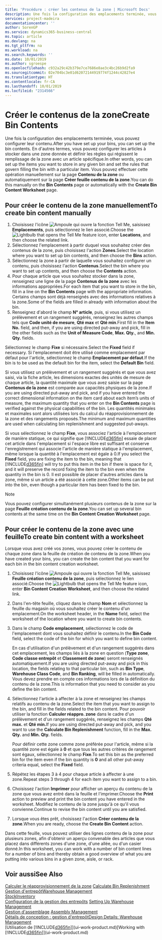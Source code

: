 ```yaml
---
title: 'Procédure : créer les contenus de la zone | Microsoft Docs'
description: Une fois la configuration des emplacements terminée, vous pouvez configurer leur contenu. En d'autres termes, vous pouvez configurer les articles à stocker dans une zone donnée et définir les règles qui régissent le remplissage de la zone avec un article spécifique.
services: project-madeira
documentationcenter: ''
author: SorenGP
ms.service: dynamics365-business-central
ms.topic: article
ms.devlang: na
ms.tgt_pltfrm: na
ms.workload: na
ms.search.keywords: ''
ms.date: 10/01/2019
ms.author: sgroespe
ms.openlocfilehash: c932a29c42b379e7ce7686e8ae3c4bc26b9d2fa9
ms.sourcegitcommit: 02e704bc3e01d62072144919774f1244c42827e4
ms.translationtype: HT
ms.contentlocale: fr-CA
ms.lasthandoff: 10/01/2019
ms.locfileid: "2314566"
---
```

# <a name="create-bin-contents"></a><span data-ttu-id="30823-104">Créer le contenus de la zone</span><span class="sxs-lookup"><span data-stu-id="30823-104">Create Bin Contents</span></span>
<span data-ttu-id="30823-105">Une fois la configuration des emplacements terminée, vous pouvez configurer leur contenu.</span><span class="sxs-lookup"><span data-stu-id="30823-105">After you have set up your bins, you can set up the bin contents.</span></span> <span data-ttu-id="30823-106">En d'autres termes, vous pouvez configurer les articles à stocker dans une zone donnée et définir les règles qui régissent le remplissage de la zone avec un article spécifique.</span><span class="sxs-lookup"><span data-stu-id="30823-106">In other words, you can set up the items you want to store in any given bin and set the rules that govern filling the bin with a particular item.</span></span> <span data-ttu-id="30823-107">Vous pouvez effectuer cette opération manuellement sur la page **Contenu de la zone** ou automatiquement sur la page **Créer feuille contenu de la zone**.</span><span class="sxs-lookup"><span data-stu-id="30823-107">You can do this manually on the **Bin Contents** page or automatically with the **Create Bin Content Worksheet** page.</span></span>

## <a name="to-create-bin-content-manually"></a><span data-ttu-id="30823-108">Pour créer le contenu de la zone manuellement</span><span class="sxs-lookup"><span data-stu-id="30823-108">To create bin content manually</span></span>  
1.  <span data-ttu-id="30823-109">Choisissez l'icône ![Ampoule qui ouvre la fonction Tell Me](media/ui-search/search_small.png "Dites-moi ce que vous voulez faire"), saisissez **Emplacements**, puis sélectionnez le lien associé.</span><span class="sxs-lookup"><span data-stu-id="30823-109">Choose the ![Lightbulb that opens the Tell Me feature](media/ui-search/search_small.png "Tell me what you want to do") icon, enter **Locations**, and then choose the related link.</span></span>  
2.  <span data-ttu-id="30823-110">Sélectionnez l'emplacement à partir duquel vous souhaitez créer des contenus de la zone, puis choisissez l'action **Zones**.</span><span class="sxs-lookup"><span data-stu-id="30823-110">Select the location where you want to set up bin contents,  and then choose the **Bins** action.</span></span>  
3.  <span data-ttu-id="30823-111">Sélectionnez la zone à partir de laquelle vous souhaitez configurer un contenu, puis choisissez l'action **Contenus**.</span><span class="sxs-lookup"><span data-stu-id="30823-111">Select the bin where you want to set up contents, and then choose the **Contents** action.</span></span>  
4.  <span data-ttu-id="30823-112">Pour chaque article que vous souhaitez stocker dans la zone, renseignez une ligne de la page **Contenus de la zone** avec les informations appropriées.</span><span class="sxs-lookup"><span data-stu-id="30823-112">For each item that you want to store in the bin, fill in a line on the **Bin Contents** page with the appropriate information.</span></span> <span data-ttu-id="30823-113">Certains champs sont déjà renseignés avec des informations relatives à la zone.</span><span class="sxs-lookup"><span data-stu-id="30823-113">Some of the fields are filled in already with information about the bin.</span></span>  
5.  <span data-ttu-id="30823-114">Renseignez d'abord le champ **N° article**, puis, si vous utilisez un prélèvement et un rangement suggérés, renseignez les autres champs tels que **Code unité de mesure**, **Qté max** et **Qté min**.</span><span class="sxs-lookup"><span data-stu-id="30823-114">First fill in the **Item No.** field, and then, if you are using directed put-away and pick, fill in the other fields such as the **Unit of Measure Code**, **Max. Qty.**, and **Min. Qty.** fields.</span></span>  

<span data-ttu-id="30823-115">Sélectionnez le champ **Fixe** si nécessaire.</span><span class="sxs-lookup"><span data-stu-id="30823-115">Select the **Fixed** field if necessary.</span></span> <span data-ttu-id="30823-116">Si l'emplacement doit être utilisé comme emplacement par défaut pour l'article, sélectionnez le champ **Emplacement par défaut**.</span><span class="sxs-lookup"><span data-stu-id="30823-116">If the bin is to be used as the default bin for the item, select the **Default Bin** field.</span></span>  

<span data-ttu-id="30823-117">Si vous utilisez un prélèvement et un rangement suggérés et que vous avez saisi, via la fiche article, les dimensions exactes des unités de mesure de chaque article, la quantité maximale que vous avez saisie sur la page **Contenus de la zone** est comparée aux capacités physiques de la zone.</span><span class="sxs-lookup"><span data-stu-id="30823-117">If you are using directed put-away and pick, and if you have entered the correct dimensional information on the item card about each item’s units of measure, the maximum quantity that you enter on the **Bin Contents** page is verified against the physical capabilities of the bin.</span></span> <span data-ttu-id="30823-118">Les quantités minimales et maximales sont alors utilisées lors du calcul du réapprovisionnement de la zone et des rangements proposés.</span><span class="sxs-lookup"><span data-stu-id="30823-118">The minimum and maximum quantities are used when calculating bin replenishment and suggested put-aways.</span></span>  

<span data-ttu-id="30823-119">Si vous sélectionnez le champ **Fixe**, vous associez l'article à l'emplacement de manière statique, ce qui signifie que [!INCLUDE[d365fin](includes/d365fin_md.md)] essaie de placer cet article dans l'emplacement si l'espace libre est suffisant et conserve l'enregistrement qui associe l'article de manière statique à l'emplacement, même lorsque la quantité à l'emplacement est égale à 0.</span><span class="sxs-lookup"><span data-stu-id="30823-119">If you select the **Fixed** field, you are fixing the item to the bin, meaning that [!INCLUDE[d365fin](includes/d365fin_md.md)] will try to put this item in the bin if there is space for it, and it will preserve the record fixing the item to the bin even when the quantity in the bin is 0.</span></span> <span data-ttu-id="30823-120">Il est possible de placer d'autres articles dans la zone, même si un article a été associé à cette zone.</span><span class="sxs-lookup"><span data-stu-id="30823-120">Other items can be put into the bin, even though a particular item has been fixed to the bin.</span></span>  

> [!NOTE]  
>  <span data-ttu-id="30823-121">Vous pouvez configurer simultanément plusieurs contenus de la zone sur la page **Feuille création contenu de la zone**.</span><span class="sxs-lookup"><span data-stu-id="30823-121">You can set up several bin contents at the same time on the **Bin Content Creation Worksheet** page.</span></span>  

## <a name="to-create-bin-content-with-a-worksheet"></a><span data-ttu-id="30823-122">Pour créer le contenu de la zone avec une feuille</span><span class="sxs-lookup"><span data-stu-id="30823-122">To create bin content with a worksheet</span></span>  
<span data-ttu-id="30823-123">Lorsque vous avez créé vos zones, vous pouvez créer le contenu de chaque zone dans la feuille de création de contenu de la zone.</span><span class="sxs-lookup"><span data-stu-id="30823-123">When you have created your bins, you can create the bin content that you want for each bin in the bin content creation worksheet.</span></span>

1.  <span data-ttu-id="30823-124">Choisissez l'icône ![Ampoule qui ouvre la fonction Tell Me](media/ui-search/search_small.png "Dites-moi ce que vous voulez faire"), saisissez **Feuille création contenu de la zone**, puis sélectionnez le lien associé.</span><span class="sxs-lookup"><span data-stu-id="30823-124">Choose the ![Lightbulb that opens the Tell Me feature](media/ui-search/search_small.png "Tell me what you want to do") icon, enter **Bin Content Creation Worksheet**, and then choose the related link.</span></span>  
2.  <span data-ttu-id="30823-125">Dans l'en-tête feuille, cliquez dans le champ **Nom** et sélectionnez la feuille du magasin où vous souhaitez créer le contenu d'un emplacement.</span><span class="sxs-lookup"><span data-stu-id="30823-125">On the worksheet header, in the **Name** field, select the worksheet of the location where you want to create bin contents.</span></span>  
3.  <span data-ttu-id="30823-126">Dans le champ **Code emplacement**, sélectionnez le code de l'emplacement dont vous souhaitez définir le contenu.</span><span class="sxs-lookup"><span data-stu-id="30823-126">In the **Bin Code** field, select the code of the bin for which you want to define bin content.</span></span>   

    <span data-ttu-id="30823-127">En cas d'utilisation d'un prélèvement et d'un rangement suggérés dans cet emplacement, les champs liés à la zone en question (**Type zone**, **Code classe entrepôt** et **Classement de zone**) seront renseignés automatiquement.</span><span class="sxs-lookup"><span data-stu-id="30823-127">If you are using directed put-away and pick in this location, the fields relating to that particular bin, such as **Bin Type**, **Warehouse Class Code**, and **Bin Ranking**, will be filled in automatically.</span></span> <span data-ttu-id="30823-128">Vous devez prendre en compte ces informations lors de la définition du contenu de la zone.</span><span class="sxs-lookup"><span data-stu-id="30823-128">This is information that you need to consider as you define the bin content.</span></span>  
4.  <span data-ttu-id="30823-129">Sélectionnez l'article à affecter à la zone et renseignez les champs relatifs au contenu de la zone.</span><span class="sxs-lookup"><span data-stu-id="30823-129">Select the item that you want to assign to the bin, and fill in the fields related to the bin content.</span></span> <span data-ttu-id="30823-130">Pour pouvoir utiliser la fonction **Calculer réappro. zone** dans le cadre d'un prélèvement et d'un rangement suggérés, renseignez les champs **Qté max.** et **Qté min.**</span><span class="sxs-lookup"><span data-stu-id="30823-130">If you are using directed put-away and pick, and you want to use the **Calculate Bin Replenishment** function, fill in the **Max. Qty.** and **Min. Qty.** fields.</span></span>  

    <span data-ttu-id="30823-131">Pour définir cette zone comme zone préférée pour l'article, même si la quantité zone est égale à **0** et que tous les autres critères de rangement sont égaux, sélectionnez le champ **Fixe**.</span><span class="sxs-lookup"><span data-stu-id="30823-131">To set this bin as the preferred bin for the item even if the bin quantity is **0** and all other put-away criteria equal, select the **Fixed** field.</span></span>  
5.  <span data-ttu-id="30823-132">Répétez les étapes 3 à 4 pour chaque article à affecter à une zone.</span><span class="sxs-lookup"><span data-stu-id="30823-132">Repeat steps 3 through 4 for each item you want to assign to a bin.</span></span>  
6.  <span data-ttu-id="30823-133">Choisissez l'action **Imprimer** pour afficher un aperçu du contenu de la zone que vous avez entré dans la feuille et l'imprimer.</span><span class="sxs-lookup"><span data-stu-id="30823-133">Choose the **Print** action to preview and print the bin content you have entered in the worksheet.</span></span> <span data-ttu-id="30823-134">Modifiez le contenu de la zone jusqu'à ce qu'il vous convienne.</span><span class="sxs-lookup"><span data-stu-id="30823-134">Continue to revise the bin content until you are satisfied.</span></span>  
7.  <span data-ttu-id="30823-135">Lorsque vous êtes prêt, choisissez l'action **Créer contenu de la zone**.</span><span class="sxs-lookup"><span data-stu-id="30823-135">When you are ready, choose the **Create Bin Content** action.</span></span>  

<span data-ttu-id="30823-136">Dans cette feuille, vous pouvez utiliser des lignes contenu de la zone pour plusieurs zones, afin d'obtenir un aperçu convenable des articles que vous placez dans différents zones d'une zone, d'une allée, ou d'un casier donné.</span><span class="sxs-lookup"><span data-stu-id="30823-136">In this worksheet, you can work with a number of bin content lines for a number of bins and thereby obtain a good overview of what you are putting into various bins in a given zone, aisle, or rack.</span></span>  

## <a name="see-also"></a><span data-ttu-id="30823-137">Voir aussi</span><span class="sxs-lookup"><span data-stu-id="30823-137">See Also</span></span>
<span data-ttu-id="30823-138">[Calculer le réapprovisionnement de la zone](warehouse-how-to-calculate-bin-replenishment.md)  </span><span class="sxs-lookup"><span data-stu-id="30823-138">[Calculate Bin Replenishment](warehouse-how-to-calculate-bin-replenishment.md)  </span></span>  
[<span data-ttu-id="30823-139">Gestion d'entrepôt</span><span class="sxs-lookup"><span data-stu-id="30823-139">Warehouse Management</span></span>](warehouse-manage-warehouse.md)  
[<span data-ttu-id="30823-140">Stock</span><span class="sxs-lookup"><span data-stu-id="30823-140">Inventory</span></span>](inventory-manage-inventory.md)  
<span data-ttu-id="30823-141">[Configuration de la gestion des entrepôts](warehouse-setup-warehouse.md)   </span><span class="sxs-lookup"><span data-stu-id="30823-141">[Setting Up Warehouse Management](warehouse-setup-warehouse.md)   </span></span>  
<span data-ttu-id="30823-142">[Gestion d'assemblage](assembly-assemble-items.md)  </span><span class="sxs-lookup"><span data-stu-id="30823-142">[Assembly Management](assembly-assemble-items.md)  </span></span>  
[<span data-ttu-id="30823-143">Détails de conception : gestion d'entrepôt</span><span class="sxs-lookup"><span data-stu-id="30823-143">Design Details: Warehouse Management</span></span>](design-details-warehouse-management.md)  
<span data-ttu-id="30823-144">[Utilisation de [!INCLUDE[d365fin](includes/d365fin_md.md)]](ui-work-product.md)</span><span class="sxs-lookup"><span data-stu-id="30823-144">[Working with [!INCLUDE[d365fin](includes/d365fin_md.md)]](ui-work-product.md)</span></span>
